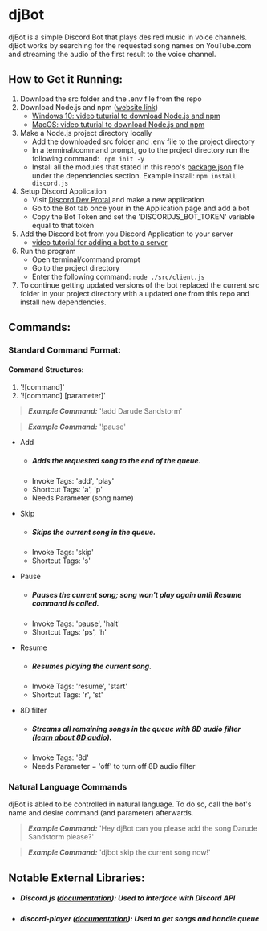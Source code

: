 # djBot
 djBot is a simple Discord Bot that plays desired music in voice channels.
djBot works by searching for the requested song names on YouTube.com and streaming the audio of the first result to the voice channel. 

## How to Get it Running:

1. Download the src folder and the .env file from the repo
2. Download Node.js and npm ([website link](https://nodejs.org/en/download/))
    * [Windows 10: video tuturial to download Node.js and npm](https://youtu.be/X-FPCwZFU_8)
    * [MacOS: video tuturial to download Node.js and npm](https://youtu.be/rF1ZHmqvm8I)
3. Make a Node.js project directory locally
    * Add the downloaded src folder and .env file to the project directory
    * In a terminal/command prompt, go to the project directory run the following command: ``` npm init -y```
    * Install all the modules that stated in this repo's [package.json](package.json) file under the dependencies section. Example install: ``` npm install discord.js ```
4. Setup Discord Application
    * Visit [Discord Dev Protal](https://discord.com/developers/applications) and make a new application
    * Go to the Bot tab once your in the Application page and add a bot
    * Copy the Bot Token and set the 'DISCORDJS_BOT_TOKEN' variable equal to that token
5. Add the Discord bot from you Discord Application to your server
    * [video tutorial for adding a bot to a server](https://youtu.be/ypSSUTuh6SQ)
6. Run the program
    * Open terminal/command prompt
    * Go to the project directory
    * Enter the following command: ```node ./src/client.js```
7. To continue getting updated versions of the bot replaced the current src folder in your project directory with a updated one from this repo and install new dependencies.

## Commands:
### Standard Command Format:

#### Command Structures: 
1. '![command]'
2. '![command] [parameter]'

> **_Example Command:_** '!add Darude Sandstorm'
 
> **_Example Command:_** '!pause'


- Add
  - ##### Adds the requested song to the end of the queue.
  - Invoke Tags: 'add', 'play'
  - Shortcut Tags: 'a', 'p'
  - Needs Parameter (song name)

- Skip
  - ##### Skips the current song in the queue.
  - Invoke Tags: 'skip'
  - Shortcut Tags: 's'

- Pause
  - ##### Pauses the current song; song won't play again until Resume command is called.
  - Invoke Tags: 'pause', 'halt'
  - Shortcut Tags: 'ps', 'h'

- Resume
  - ##### Resumes playing the current song.
  - Invoke Tags: 'resume', 'start'
  - Shortcut Tags: 'r', 'st'

- 8D filter
  - ##### Streams all remaining songs in the queue with 8D audio filter ([learn about 8D audio](https://www.digitaltrends.com/home-theater/what-is-8d-audio/)).
  - Invoke Tags: '8d'
  - Needs Parameter = 'off' to turn off 8D audio filter


### Natural Language Commands
djBot is abled to be controlled in natural language. To do so, call the bot's name and desire command (and parameter) afterwards.
> **_Example Command:_** 'Hey djBot can you please add the song Darude Sandstorm please?'

> **_Example Command:_** 'djbot skip the current song now!'


## Notable External Libraries:
  - ##### Discord.js ([documentation](https://discord.js.org/#/)): Used to interface with Discord API
  - ##### discord-player ([documentation](https://www.npmjs.com/package/discord-player)): Used to get songs and handle queue
